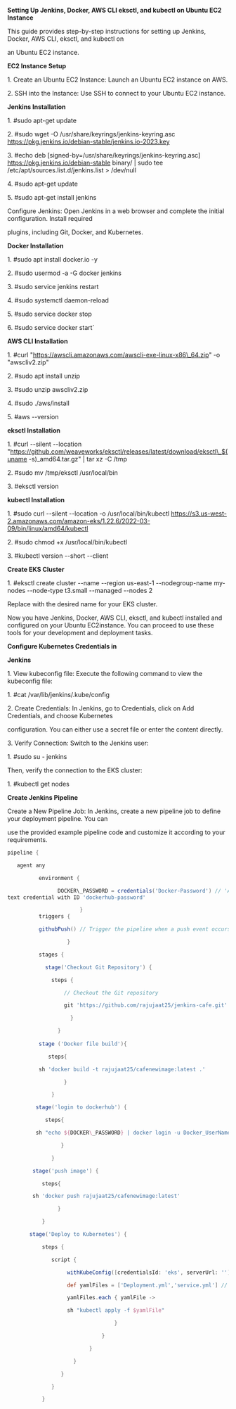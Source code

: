 

**Setting Up Jenkins, Docker, AWS CLI eksctl, and kubectl on Ubuntu EC2 Instance**

This guide provides step-by-step instructions for setting up Jenkins, Docker, AWS CLI, eksctl, and kubectl on

an Ubuntu EC2 instance.

**EC2 Instance Setup**

1\. Create an Ubuntu EC2 Instance: Launch an Ubuntu EC2 instance on AWS.

2\. SSH into the Instance: Use SSH to connect to your Ubuntu EC2 instance.

**Jenkins Installation**

1\. #sudo apt-get update

2\. #sudo wget -O /usr/share/keyrings/jenkins-keyring.asc https://pkg.jenkins.io/debian-stable/jenkins.io-2023.key

3\. #echo deb [signed-by=/usr/share/keyrings/jenkins-keyring.asc] https://pkg.jenkins.io/debian-stable binary/ | sudo tee /etc/apt/sources.list.d/jenkins.list > /dev/null

4\. #sudo apt-get update

5\. #sudo apt-get install jenkins

Configure Jenkins: Open Jenkins in a web browser and complete the initial configuration. Install required

plugins, including Git, Docker, and Kubernetes.

**Docker Installation**

1\. #sudo apt install docker.io -y

2\. #sudo usermod -a -G docker jenkins

3\. #sudo service jenkins restart

4\. #sudo systemctl daemon-reload

5\. #sudo service docker stop

6\. #sudo service docker start`



**AWS CLI Installation**

1\. #curl "https://awscli.amazonaws.com/awscli-exe-linux-x86\_64.zip" -o "awscliv2.zip"

2\. #sudo apt install unzip

3\. #sudo unzip awscliv2.zip

4\. #sudo ./aws/install

5\. #aws --version

**eksctl Installation**

1\. #curl --silent --location "https://github.com/weaveworks/eksctl/releases/latest/download/eksctl\_$(uname -s)\_amd64.tar.gz" | tar xz -C /tmp

2\. #sudo mv /tmp/eksctl /usr/local/bin

3\. #eksctl version

**kubectl Installation**

1\. #sudo curl --silent --location -o /usr/local/bin/kubectl https://s3.us-west-2.amazonaws.com/amazon-eks/1.22.6/2022-03-09/bin/linux/amd64/kubectl

2\. #sudo chmod +x /usr/local/bin/kubectl

3\. #kubectl version --short --client

**Create EKS Cluster**

1\. #eksctl create cluster --name <Cluster-Name> --region us-east-1 --nodegroup-name my-nodes --node-type t3.small --managed --nodes 2

Replace with the desired name for your EKS cluster.

Now you have Jenkins, Docker, AWS CLI, eksctl, and kubectl installed and configured on your Ubuntu EC2instance. You can proceed to use these tools for your development and deployment tasks.

**Configure Kubernetes Credentials in**

**Jenkins**

1\. View kubeconfig file: Execute the following command to view the kubeconfig file:

1\. #cat /var/lib/jenkins/.kube/config

2\. Create Credentials: In Jenkins, go to Credentials, click on Add Credentials, and choose Kubernetes

configuration. You can either use a secret file or enter the content directly.

3\. Verify Connection: Switch to the Jenkins user:

1\. #sudo su - jenkins

Then, verify the connection to the EKS cluster:

1\. #kubectl get nodes

**Create Jenkins Pipeline**

Create a New Pipeline Job: In Jenkins, create a new pipeline job to define your deployment pipeline. You can

use the provided example pipeline code and customize it according to your requirements.
```groovy
pipeline {

   agent any

          environment {

                DOCKER\_PASSWORD = credentials('Docker-Password') // 'Assuming you've added Docker Hub password as a secret 
text credential with ID 'dockerhub-password'

                       }
          triggers {

          githubPush() // Trigger the pipeline when a push event occurs on the GitHub repository

                   }

          stages {

            stage('Checkout Git Repository') {

              steps {

                  // Checkout the Git repository

                  git 'https://github.com/rajujaat25/jenkins-cafe.git'

                    }

                }
 
          stage ('Docker file build'){

             steps{

          sh 'docker build -t rajujaat25/cafenewimage:latest .'

                  }

              }

         stage('login to dockerhub') {

            steps{

         sh "echo ${DOCKER\_PASSWORD} | docker login -u Docker_UserName --password-stdin"

                 }

              }

        stage('push image') {

           steps{

        sh 'docker push rajujaat25/cafenewimage:latest'

                }

           }

       stage('Deploy to Kubernetes') {

           steps {

              script {

                   withKubeConfig([credentialsId: 'eks', serverUrl: '']) {

                   def yamlFiles = ['Deployment.yml','service.yml'] // Add more YAML file names as needed

                   yamlFiles.each { yamlFile ->

                   sh "kubectl apply -f $yamlFile"

                                  }

                              }

                          }

                     }

                 }

              }

           }

